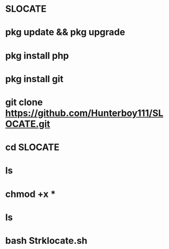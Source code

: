 # SLOCATE

# pkg update && pkg upgrade 

# pkg install php

# pkg install git

# git clone https://github.com/Hunterboy111/SLOCATE.git

# cd SLOCATE

# ls

# chmod +x *

# ls

# bash Strklocate.sh
